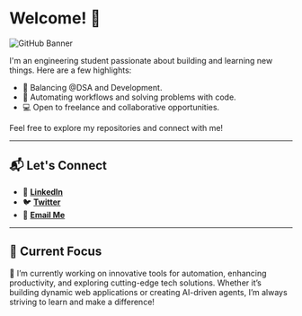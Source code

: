 
# Welcome! 👋

![GitHub Banner](https://pbs.twimg.com/profile_banners/1665357912779411456/1731347314/1500x500)

I'm an engineering student passionate about building and learning new things. Here are a few highlights:

- 🌱 Balancing @DSA and Development.
- 🚀 Automating workflows and solving problems with code.
- 💻 Open to freelance and collaborative opportunities.

Feel free to explore my repositories and connect with me!

---

## 📬 Let's Connect

- 💼 **[LinkedIn](https://linkedin.com/in/jadhavharsh)**
- 🐦 **[Twitter](https://twitter.com/theharshjadhav)**
- 📧 **[Email Me](mailto:harshjadhavconnect@gmail.com)**

---


## 🌟 Current Focus

🔭 I’m currently working on innovative tools for automation, enhancing productivity, and exploring cutting-edge tech solutions. Whether it’s building dynamic web applications or creating AI-driven agents, I’m always striving to learn and make a difference!
